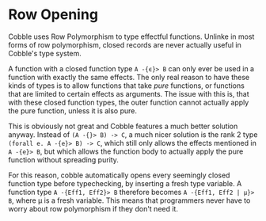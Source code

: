 # Row Opening
Cobble uses Row Polymorphism to type effectful functions.
Unlinke in most forms of row polymorphism, closed records are never actually useful in Cobble's type system.

A function with a closed function type `A -{ϵ}> B` can only ever be used in a function with exactly the same effects. The only real reason to have these kinds of types is to allow functions that take *pure* functions, or functions that are limited to certain effects as arguments. The issue with this is, that with these closed function types, the outer function cannot actually apply the pure function, unless it is also pure.

This is obviously not great and Cobble features a much better solution anyway. Instead of `(A -{}> B) -> C`, a much nicer solution is the rank 2 type `(forall e. A -{e}> B) -> C`, which still only allows the effects mentioned in `A -{e}> B`, but which allows the function body to actually apply the pure function without spreading purity.

For this reason, cobble automatically opens every seemingly closed function type before typechecking, by inserting a fresh type variable. A function type `A -{Eff1, Eff2}> B` therefore becomes `A -{Eff1, Eff2 | μ}> B`, where μ is a fresh variable. This means that programmers never have to worry about row polymorphism if they don't need it.

